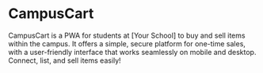 # CampusCart
CampusCart is a PWA for students at [Your School] to buy and sell items within the campus. It offers a simple, secure platform for one-time sales, with a user-friendly interface that works seamlessly on mobile and desktop. Connect, list, and sell items easily!
